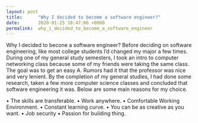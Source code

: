 ```yaml
---
layout: post
title:      "Why I decided to become a software engineer?"
date:       2020-01-25 18:47:06 +0000
permalink:  why_i_decided_to_become_a_software_engineer
---
```



Why I decided to becone a software engineer?
Before deciding on software engineering, like most college students I’d changed my major a few times. During one of my general study semesters, I took an intro to computer networking class because some of my friends were taking the same class. The goal was to get an easy A. Rumors had it that the professor was nice and very lenient. 
By the completion of my general studies, I had done some research, taken a few more computer science classes and concluded that software engineering it was. 
Below are some main reasons for my choice. 

•	The skills are transferable.
•	Work anywhere.
•	Comfortable Working Environment.
•	Constant learning curve.
•	You can be as creative as you want.
•	Job security
•	Passion for building thing. 



